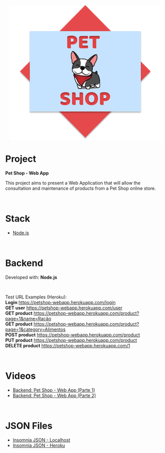 
<p align="center">
  <img alt="PetShop" src=".github/petshop_icon.png">
</p>

# Project
<strong>Pet Shop - Web App</strong>

This project aims to present a Web Application that will allow the consultation and maintenance of products from a Pet Shop online store.

<br/>

# Stack

- [Node.js](https://nodejs.org/en)

<br/>

# Backend

Developed with: <strong>Node.js</strong>

<br/>

Test URL Examples (Heroku):
<br/>
<strong>Login</strong> https://petshop-webapp.herokuapp.com/login
<br/>
<strong>GET user</strong> https://petshop-webapp.herokuapp.com/user
<br/>
<strong>GET product</strong> https://petshop-webapp.herokuapp.com/product?page=1&name=Ração
<br/>
<strong>GET product</strong> https://petshop-webapp.herokuapp.com/product?page=1&category=Alimentos
<br/>
<strong>POST product</strong> https://petshop-webapp.herokuapp.com/product
<br/>
<strong>PUT product</strong> https://petshop-webapp.herokuapp.com/product
<br/>
<strong>DELETE product</strong> https://petshop-webapp.herokuapp.com/1

<br/>

# Videos

- [Backend: Pet Shop - Web App (Parte 1)](https://youtu.be/K7iKAAvOhL4)
- [Backend: Pet Shop - Web App (Parte 2)](https://youtu.be/iY7X5dLG4xE)

<br/>

# JSON Files

- [Insomnia JSON - Localhost](https://drive.google.com/file/d/11l3aMOxNHN_4_t801pvQ9q0rPDEA148p/view?usp=sharing)
- [Insomnia JSON - Heroku](https://drive.google.com/file/d/1OggRaEZrlkT5A8Bk7M5g5jJYDB4DNXxe/view?usp=sharing)
